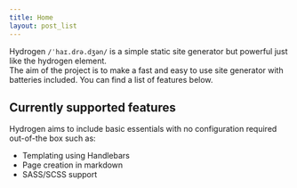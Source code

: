 ```yaml
---
title: Home
layout: post_list
---
```


Hydrogen `/ˈhaɪ.drə.dʒən/` is a simple static site generator but powerful just like the hydrogen element.  
The aim of the project is to make a fast and easy to use site generator with batteries included.
You can find a list of features below.

## Currently supported features

Hydrogen aims to include basic essentials with no configuration required out-of-the box such as:

- Templating using Handlebars
- Page creation in markdown
- SASS/SCSS support
